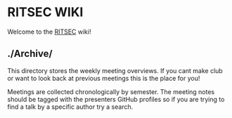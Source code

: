 # RITSEC WIKI
Welcome to the [RITSEC](ritsec.club) wiki!

## ./Archive/
This directory stores the weekly meeting overviews.
If you cant make club or want to look back at previous meetings this is the place for you!  

Meetings are collected chronologically by semester. The meeting notes should be tagged with the presenters GitHub profiles so if you are trying to find a talk by a specific author try a search.

